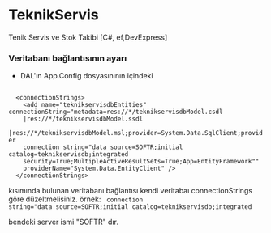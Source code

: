 # TeknikServis
Tenik Servis ve Stok Takibi [C#, ef,DevExpress]

<h3> Veritabanı bağlantısının ayarı </h3>

- DAL'ın App.Config dosyasınının içindeki 

<code>
  &lt;connectionStrings&gt;
    &lt;add name="teknikservisdbEntities" connectionString="metadata=res://*/teknikservisdbModel.csdl
    |res://*/teknikservisdbModel.ssdl
    |res://*/teknikservisdbModel.msl;provider=System.Data.SqlClient;provider 
    connection string=&quot;data source=SOFTR;initial catalog=teknikservisdb;integrated 
    security=True;MultipleActiveResultSets=True;App=EntityFramework&quot;" 
    providerName="System.Data.EntityClient" /&gt;
  &lt;/connectionStrings&gt;
</code>

kısımında bulunan veritabanı bağlantısı kendi veritabaı connectionStrings göre düzeltmelisiniz.
örnek:
<code>
  connection string=&quot;data source=SOFTR;initial catalog=teknikservisdb;integrated 
</code>

bendeki server ismi "SOFTR" dır.
 
